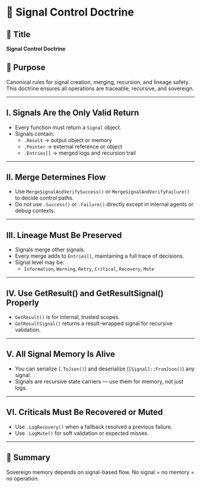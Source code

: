 # 📡 Signal Control Doctrine

## 📖 Title
**Signal Control Doctrine**

## 🌟 Purpose
Canonical rules for signal creation, merging, recursion, and lineage safety. This doctrine ensures all operations are traceable, recursive, and sovereign.

---

## I. Signals Are the Only Valid Return

- Every function must return a `Signal` object.
- Signals contain:
  - `.Result` → output object or memory
  - `.Pointer` → external reference or object
  - `.Entries[]` → merged logs and recursion trail

---

## II. Merge Determines Flow

- Use `MergeSignalAndVerifySuccess()` or `MergeSignalAndVerifyFailure()` to decide control paths.
- Do not use `.Success()` or `.Failure()` directly except in internal agents or debug contexts.

---

## III. Lineage Must Be Preserved

- Signals merge other signals.
- Every merge adds to `Entries[]`, maintaining a full trace of decisions.
- Signal level may be:
  - `Information`, `Warning`, `Retry`, `Critical`, `Recovery`, `Mute`

---

## IV. Use GetResult() and GetResultSignal() Properly

- `GetResult()` is for internal, trusted scopes.
- `GetResultSignal()` returns a result-wrapped signal for recursive validation.

---

## V. All Signal Memory Is Alive

- You can serialize (`.ToJson()`) and deserialize (`[Signal]::FromJson()`) any signal.
- Signals are recursive state carriers — use them for memory, not just logs.

---

## VI. Criticals Must Be Recovered or Muted

- Use `.LogRecovery()` when a fallback resolved a previous failure.
- Use `.LogMute()` for soft validation or expected misses.

---

## 🧠 Summary

Sovereign memory depends on signal-based flow. No signal = no memory = no operation.
